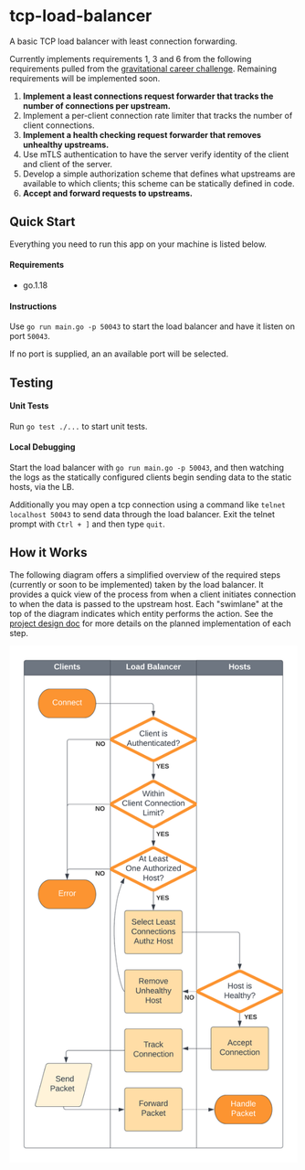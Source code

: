 # tcp-load-balancer

A basic TCP load balancer with least connection forwarding. 

Currently implements requirements 1, 3 and 6 from the following requirements pulled from the [gravitational career challenge](https://github.com/gravitational/careers/blob/rjones/challenge-2.md/challenges/systems/challenge-2.md). Remaining requirements will be implemented soon.
1. **Implement a least connections request forwarder that tracks the number of connections per upstream.**
2. Implement a per-client connection rate limiter that tracks the number of client connections.
3. **Implement a health checking request forwarder that removes unhealthy upstreams.**
4. Use mTLS authentication to have the server verify identity of the client and client of the server.
5. Develop a simple authorization scheme that defines what upstreams are available to which clients; this scheme can be statically defined in code.
6. **Accept and forward requests to upstreams.**

## Quick Start

Everything you need to run this app on your machine is listed below.

#### Requirements
* go.1.18

#### Instructions
Use `go run main.go -p 50043` to start the load balancer and have it listen on port `50043`. 

If no port is supplied, an an available port will be selected.
## Testing

#### Unit Tests
Run `go test ./...` to start unit tests.

#### Local Debugging
Start the load balancer with `go run main.go -p 50043`, and then watching the logs as the statically configured clients begin sending data to the static hosts, via the LB. 

Additionally you may open a tcp connection using a command like `telnet localhost 50043` to send data through the load balancer. Exit the telnet prompt with `Ctrl + ]` and then type `quit`.

## How it Works

The following diagram offers a simplified overview of the required steps (currently or soon to be implemented) taken by the load balancer. It provides a quick view of the process from when a client initiates connection to when the data is passed to the upstream host. Each "swimlane" at the top of the diagram indicates which entity performs the action. See the [project design doc](rfd/001-tcp-load-balancer-design-doc.md) for more details on the planned implementation of each step.

<img src="rfd/tcp_load_balancer.png" alt="tcp load balancer diagram" width="600"/>

